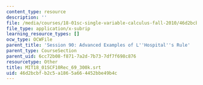 ```yaml
---
content_type: resource
description: ''
file: /media/courses/18-01sc-single-variable-calculus-fall-2010/46d2bcbfb2c5a1865a664452bbe49b4c_MIT18_01SCF10Rec_69_300k.srt
file_type: application/x-subrip
learning_resource_types: []
ocw_type: OCWFile
parent_title: 'Session 90: Advanced Examples of L''Hospital''s Rule'
parent_type: CourseSection
parent_uid: 6cc72b08-f871-7a2d-7b73-7df7f698c876
resourcetype: Other
title: MIT18_01SCF10Rec_69_300k.srt
uid: 46d2bcbf-b2c5-a186-5a66-4452bbe49b4c
---
```

